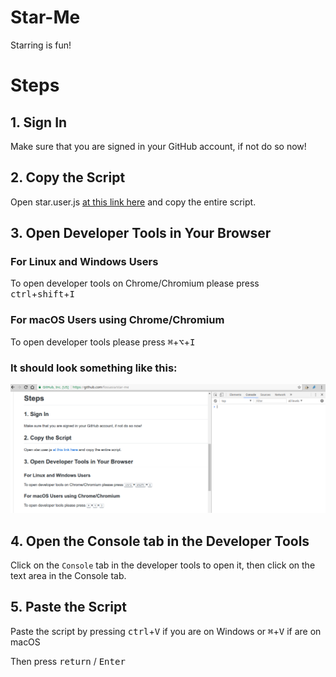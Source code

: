 # Star-Me
Starring is fun!

# Steps

## 1. Sign In
Make sure that you are signed in your GitHub account, if not do so now!

## 2. Copy the Script
Open star.user.js [at this link here](https://github.com/fossasia/star-me/blob/master/star.user.js) and copy the entire script.

## 3. Open Developer Tools in Your Browser
### For Linux and Windows Users
To open developer tools on Chrome/Chromium please press <kbd>ctrl</kbd>+<kbd>shift</kbd>+<kbd>I</kbd>

### For macOS Users using Chrome/Chromium
To open developer tools please press <kbd>⌘</kbd>+<kbd>⌥</kbd>+<kbd>I</kbd>


### It should look something like this:

![This is the image where the developer tools should be but for some reason or another it is not displayed :(](./docs/chrome-dev-tools.png)

## 4. Open the Console tab in the Developer Tools
Click on the `Console` tab in the developer tools to open it, then click on the text area in the Console tab.

## 5. Paste the Script
Paste the script by pressing <kbd>ctrl</kbd>+<kbd>V</kbd> if you are on Windows or <kbd>⌘</kbd>+<kbd>V</kbd> if are on macOS

Then press <kbd>return</kbd> / <kbd>Enter</kbd>
